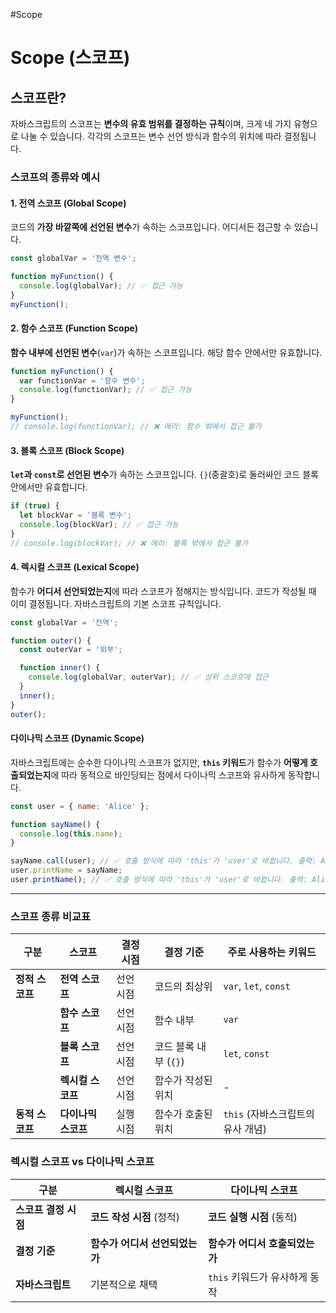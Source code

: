 #Scope

# Scope (스코프)

## 스코프란?

자바스크립트의 스코프는 **변수의 유효 범위를 결정하는 규칙**이며, 크게 네 가지 유형으로 나눌 수 있습니다. 각각의 스코프는 변수 선언 방식과 함수의 위치에 따라 결정됩니다.

### 스코프의 종류와 예시

#### 1. 전역 스코프 (Global Scope)

코드의 **가장 바깥쪽에 선언된 변수**가 속하는 스코프입니다. 어디서든 접근할 수 있습니다.

```js
const globalVar = '전역 변수';

function myFunction() {
  console.log(globalVar); // ✅ 접근 가능
}
myFunction();
```

#### 2. 함수 스코프 (Function Scope)

**함수 내부에 선언된 변수**(`var`)가 속하는 스코프입니다. 해당 함수 안에서만 유효합니다.

```js
function myFunction() {
  var functionVar = '함수 변수';
  console.log(functionVar); // ✅ 접근 가능
}

myFunction();
// console.log(functionVar); // ❌ 에러: 함수 밖에서 접근 불가
```

#### 3. 블록 스코프 (Block Scope)

**`let`과 `const`로 선언된 변수**가 속하는 스코프입니다. `{}`(중괄호)로 둘러싸인 코드 블록 안에서만 유효합니다.

```js
if (true) {
  let blockVar = '블록 변수';
  console.log(blockVar); // ✅ 접근 가능
}
// console.log(blockVar); // ❌ 에러: 블록 밖에서 접근 불가
```

#### 4. 렉시컬 스코프 (Lexical Scope)

함수가 **어디서 선언되었는지**에 따라 스코프가 정해지는 방식입니다. 코드가 작성될 때 이미 결정됩니다. 자바스크립트의 기본 스코프 규칙입니다.

```js
const globalVar = '전역';

function outer() {
  const outerVar = '외부';

  function inner() {
    console.log(globalVar, outerVar); // ✅ 상위 스코프에 접근
  }
  inner();
}
outer();
```

#### 다이나믹 스코프 (Dynamic Scope)

자바스크립트에는 순수한 다이나믹 스코프가 없지만, **`this` 키워드**가 함수가 **어떻게 호출되었는지**에 따라 동적으로 바인딩되는 점에서 다이나믹 스코프와 유사하게 동작합니다.

```js
const user = { name: 'Alice' };

function sayName() {
  console.log(this.name);
}

sayName.call(user); // ✅ 호출 방식에 따라 'this'가 'user'로 바뀝니다. 출력: Alice
user.printName = sayName;
user.printName(); // ✅ 호출 방식에 따라 'this'가 'user'로 바뀝니다. 출력: Alice
```

---

### 스코프 종류 비교표

|구분|스코프|결정 시점|결정 기준|주로 사용하는 키워드|
|---|---|---|---|---|
|**정적 스코프**|**전역 스코프**|선언 시점|코드의 최상위|`var`, `let`, `const`|
||**함수 스코프**|선언 시점|함수 내부|`var`|
||**블록 스코프**|선언 시점|코드 블록 내부 (`{}`)|`let`, `const`|
||**렉시컬 스코프**|선언 시점|함수가 작성된 위치|-|
|**동적 스코프**|**다이나믹 스코프**|실행 시점|함수가 호출된 위치|`this` (자바스크립트의 유사 개념)|

### 렉시컬 스코프 vs 다이나믹 스코프

|구분|렉시컬 스코프|다이나믹 스코프|
|---|---|---|
|**스코프 결정 시점**|**코드 작성 시점** (정적)|**코드 실행 시점** (동적)|
|**결정 기준**|**함수가 어디서 선언되었는가**|**함수가 어디서 호출되었는가**|
|**자바스크립트**|기본적으로 채택|`this` 키워드가 유사하게 동작|
